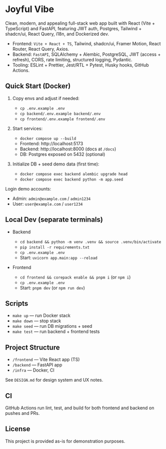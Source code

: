 # Joyful Vibe

Clean, modern, and appealing full-stack web app built with React (Vite + TypeScript) and FastAPI, featuring JWT auth, Postgres, Tailwind + shadcn/ui, React Query, i18n, and Dockerized dev.

- Frontend: `Vite + React + TS`, Tailwind, shadcn/ui, Framer Motion, React Router, React Query, Axios.
- Backend: `FastAPI`, SQLAlchemy + Alembic, PostgreSQL, JWT (access + refresh), CORS, rate limiting, structured logging, Pydantic.
- Tooling: ESLint + Prettier, Jest/RTL + Pytest, Husky hooks, GitHub Actions.

## Quick Start (Docker)

1. Copy envs and adjust if needed:
   - `cp .env.example .env`
   - `cp backend/.env.example backend/.env`
   - `cp frontend/.env.example frontend/.env`

2. Start services:
   - `docker compose up --build`
   - Frontend: http://localhost:5173
   - Backend: http://localhost:8000 (docs at `/docs`)
   - DB: Postgres exposed on 5432 (optional)

3. Initialize DB + seed demo data (first time):
   - `docker compose exec backend alembic upgrade head`
   - `docker compose exec backend python -m app.seed`

Login demo accounts:
- Admin: `admin@example.com` / `admin1234`
- User: `user@example.com` / `user1234`

## Local Dev (separate terminals)

- Backend
  - `cd backend && python -m venv .venv && source .venv/bin/activate`
  - `pip install -r requirements.txt`
  - `cp .env.example .env`
  - Start: `uvicorn app.main:app --reload`

- Frontend
  - `cd frontend && corepack enable && pnpm i` (or `npm i`)
  - `cp .env.example .env`
  - Start: `pnpm dev` (or `npm run dev`)

## Scripts

- `make up` — run Docker stack
- `make down` — stop stack
- `make seed` — run DB migrations + seed
- `make test` — run backend + frontend tests

## Project Structure

- `/frontend` — Vite React app (TS)
- `/backend` — FastAPI app
- `/infra` — Docker, CI

See `DESIGN.md` for design system and UX notes.

## CI

GitHub Actions run lint, test, and build for both frontend and backend on pushes and PRs.

## License

This project is provided as-is for demonstration purposes.
